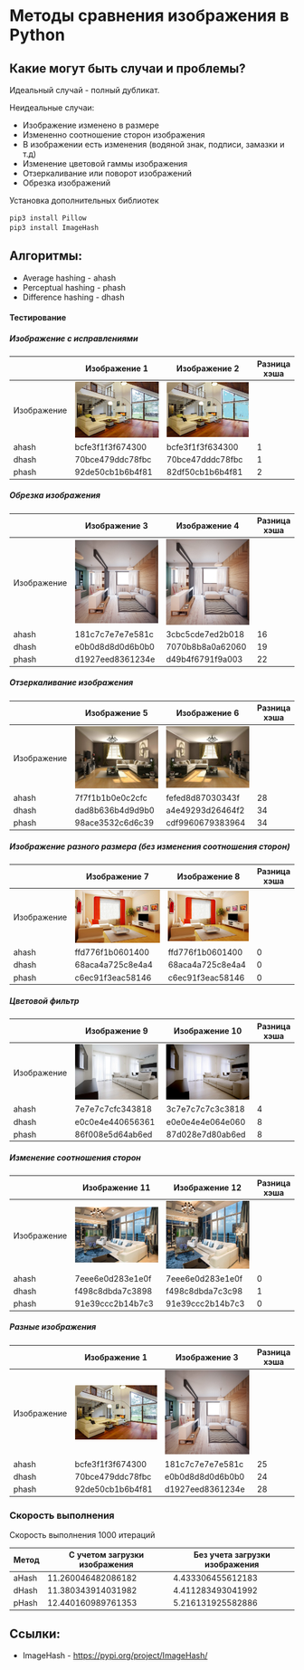 # Методы сравнения изображения в Python

## Какие могут быть случаи и проблемы?

Идеальный случай - полный дубликат.

Неидеальные случаи:
* Изображение изменено в размере
* Измененно соотношение сторон изображения
* В изображении есть изменения (водяной знак, подписи, замазки и т.д)
* Изменение цветовой гаммы изображения
* Отзеркаливание или поворот изображений
* Обрезка изображений

Установка дополнительных библиотек

```sh
pip3 install Pillow
pip3 install ImageHash
```

## Алгоритмы:
* Average hashing - ahash
* Perceptual hashing - phash
* Difference hashing - dhash

#### Тестирование

##### Изображение с исправлениями

||Изображение 1|Изображение 2|Разница хэша|
|-----|-----|-----|-----|
|Изображение|![Image1](img/kvar_1.jpg)|![Image2](img/kvar_2.jpg)||
|ahash|bcfe3f1f3f674300|bcfe3f1f3f634300|1|
|dhash|70bce479ddc78fbc|70bce47dddc78fbc|1|
|phash|92de50cb1b6b4f81|82df50cb1b6b4f81|2|

##### Обрезка изображения

||Изображение 3|Изображение 4|Разница хэша|
|-----|-----|-----|-----|
|Изображение|![Image3](img/kvar_3.jpg)|![Image4](img/kvar_4.jpg)||
|ahash|181c7c7e7e7e581c|3cbc5cde7ed2b018|16|
|dhash|e0b0d8d8d0d6b0b0|7070b8b8a0a62060|19|
|phash|d1927eed8361234e|d49b4f6791f9a003|22|

##### Отзеркаливание изображения

||Изображение 5|Изображение 6|Разница хэша|
|-----|-----|-----|-----|
|Изображение|![Image5](img/kvar_5.jpg)|![Image6](img/kvar_6.jpg)||
|ahash|7f7f1b1b0e0c2cfc|fefed8d87030343f|28|
|dhash|dad8b636b4d9d9b0|a4e49293d26464f2|34|
|phash|98ace3532c6d6c39|cdf9960679383964|34|

##### Изображение разного размера (без изменения соотношения сторон)

||Изображение 7|Изображение 8|Разница хэша|
|-----|-----|-----|-----|
|Изображение|![Image7](img/kvar_7.jpg)|![Image8](img/kvar_8.jpg)||
|ahash|ffd776f1b0601400|ffd776f1b0601400|0|
|dhash|68aca4a725c8e4a4|68aca4a725c8e4a4|0|
|phash|c6ec91f3eac58146|c6ec91f3eac58146|0|

##### Цветовой фильтр

||Изображение 9|Изображение 10|Разница хэша|
|-----|-----|-----|-----|
|Изображение|![Image9](img/kvar_9.jpg)|![Image10](img/kvar_10.jpg)||
|ahash|7e7e7c7cfc343818|3c7e7c7c7c3c3818|4|
|dhash|e0c0e4e440656361|e0e0e4e4e064e060|8|
|phash|86f008e5d64ab6ed|87d028e7d80ab6ed|8|

##### Изменение соотношения сторон

||Изображение 11|Изображение 12|Разница хэша|
|-----|-----|-----|-----|
|Изображение|![Image11](img/kvar_11.jpg)|![Image12](img/kvar_12.jpg)||
|ahash|7eee6e0d283e1e0f|7eee6e0d283e1e0f|0|
|dhash|f498c8dbda7c3898|f498c8dbda7c3c98|1|
|phash|91e39ccc2b14b7c3|91e39ccc2b14b7c3|0|

##### Разные изображения

||Изображение 1|Изображение 3|Разница хэша|
|-----|-----|-----|-----|
|Изображение|![Image1](img/kvar_1.jpg)|![Image3](img/kvar_3.jpg)||
|ahash|bcfe3f1f3f674300|181c7c7e7e7e581c|25|
|dhash|70bce479ddc78fbc|e0b0d8d8d0d6b0b0|24|
|phash|92de50cb1b6b4f81|d1927eed8361234e|28|

### Скорость выполнения

Скорость выполнения 1000 итераций

|Метод|С учетом загрузки изображения|Без учета загрузки изображения|
|-----|-----|-----|
|aHash|11.260046482086182|4.433306455612183|
|dHash|11.380343914031982|4.411283493041992|
|pHash|12.440160989761353|5.216131925582886|

## Ссылки:
* ImageHash - https://pypi.org/project/ImageHash/